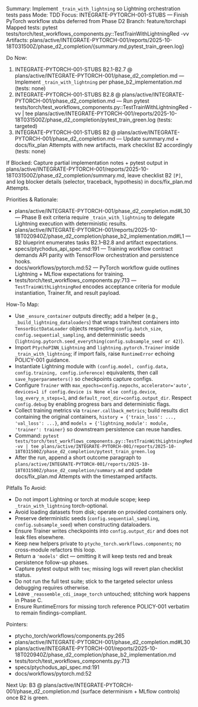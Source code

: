 Summary: Implement `_train_with_lightning` so Lightning orchestration tests pass
Mode: TDD
Focus: INTEGRATE-PYTORCH-001-STUBS — Finish PyTorch workflow stubs deferred from Phase D2
Branch: feature/torchapi
Mapped tests: pytest tests/torch/test_workflows_components.py::TestTrainWithLightningRed -vv
Artifacts: plans/active/INTEGRATE-PYTORCH-001/reports/2025-10-18T031500Z/phase_d2_completion/{summary.md,pytest_train_green.log}

Do Now:
1. INTEGRATE-PYTORCH-001-STUBS B2.1-B2.7 @ plans/active/INTEGRATE-PYTORCH-001/phase_d2_completion.md — Implement `_train_with_lightning` per phase_b2_implementation.md (tests: none)
2. INTEGRATE-PYTORCH-001-STUBS B2.8 @ plans/active/INTEGRATE-PYTORCH-001/phase_d2_completion.md — Run pytest tests/torch/test_workflows_components.py::TestTrainWithLightningRed -vv | tee plans/active/INTEGRATE-PYTORCH-001/reports/2025-10-18T031500Z/phase_d2_completion/pytest_train_green.log (tests: targeted)
3. INTEGRATE-PYTORCH-001-STUBS B2 @ plans/active/INTEGRATE-PYTORCH-001/phase_d2_completion.md — Update summary.md + docs/fix_plan Attempts with new artifacts, mark checklist B2 accordingly (tests: none)

If Blocked: Capture partial implementation notes + pytest output in plans/active/INTEGRATE-PYTORCH-001/reports/2025-10-18T031500Z/phase_d2_completion/summary.md, leave checklist B2 `[P]`, and log blocker details (selector, traceback, hypothesis) in docs/fix_plan.md Attempts.

Priorities & Rationale:
- plans/active/INTEGRATE-PYTORCH-001/phase_d2_completion.md#L30 — Phase B exit criteria require `_train_with_lightning` to delegate Lightning execution with deterministic results.
- plans/active/INTEGRATE-PYTORCH-001/reports/2025-10-18T020940Z/phase_d2_completion/phase_b2_implementation.md#L1 — B2 blueprint enumerates tasks B2.1–B2.8 and artifact expectations.
- specs/ptychodus_api_spec.md:191 — Training workflow contract demands API parity with TensorFlow orchestration and persistence hooks.
- docs/workflows/pytorch.md:52 — PyTorch workflow guide outlines Lightning + MLflow expectations for training.
- tests/torch/test_workflows_components.py:713 — `TestTrainWithLightningRed` encodes acceptance criteria for module instantiation, Trainer.fit, and result payload.

How-To Map:
- Use `_ensure_container` outputs directly; add a helper (e.g., `_build_lightning_dataloaders`) that wraps train/test containers into `TensorDictDataLoader` objects respecting `config.batch_size`, `config.sequential_sampling`, and deterministic seeds (`lightning.pytorch.seed_everything(config.subsample_seed or 42)`).
- Import `PtychoPINN_Lightning` and `lightning.pytorch.Trainer` inside `_train_with_lightning`; if import fails, raise `RuntimeError` echoing POLICY-001 guidance.
- Instantiate Lightning module with `(config.model, config.data, config.training, config.inference)` equivalents, then call `save_hyperparameters()` so checkpoints capture configs.
- Configure `Trainer` with `max_epochs=config.nepochs`, `accelerator='auto'`, `devices=1 if config.device is None else config.device`, `log_every_n_steps=1`, and `default_root_dir=config.output_dir`. Respect `config.debug` by enabling progress bars and deterministic flags.
- Collect training metrics via `trainer.callback_metrics`; build results dict containing the original containers, `history = {'train_loss': ..., 'val_loss': ...}`, and `models = {'lightning_module': module, 'trainer': trainer}` so downstream persistence can reuse handles.
- Command: `pytest tests/torch/test_workflows_components.py::TestTrainWithLightningRed -vv | tee plans/active/INTEGRATE-PYTORCH-001/reports/2025-10-18T031500Z/phase_d2_completion/pytest_train_green.log`
- After the run, append a short outcome paragraph to `plans/active/INTEGRATE-PYTORCH-001/reports/2025-10-18T031500Z/phase_d2_completion/summary.md` and update docs/fix_plan.md Attempts with the timestamped artifacts.

Pitfalls To Avoid:
- Do not import Lightning or torch at module scope; keep `_train_with_lightning` torch-optional.
- Avoid loading datasets from disk; operate on provided containers only.
- Preserve deterministic seeds (`config.sequential_sampling`, `config.subsample_seed`) when constructing dataloaders.
- Ensure Trainer writes checkpoints into `config.output_dir` and does not leak files elsewhere.
- Keep new helpers private to `ptycho_torch.workflows.components`; no cross-module refactors this loop.
- Return a `'models'` dict — omitting it will keep tests red and break persistence follow-up phases.
- Capture pytest output with `tee`; missing logs will revert plan checklist status.
- Do not run the full test suite; stick to the targeted selector unless debugging requires otherwise.
- Leave `_reassemble_cdi_image_torch` untouched; stitching work happens in Phase C.
- Ensure RuntimeErrors for missing torch reference POLICY-001 verbatim to remain findings-compliant.

Pointers:
- ptycho_torch/workflows/components.py:265
- plans/active/INTEGRATE-PYTORCH-001/phase_d2_completion.md#L30
- plans/active/INTEGRATE-PYTORCH-001/reports/2025-10-18T020940Z/phase_d2_completion/phase_b2_implementation.md
- tests/torch/test_workflows_components.py:713
- specs/ptychodus_api_spec.md:191
- docs/workflows/pytorch.md:52

Next Up: B3 @ plans/active/INTEGRATE-PYTORCH-001/phase_d2_completion.md (surface determinism + MLflow controls) once B2 is green.
